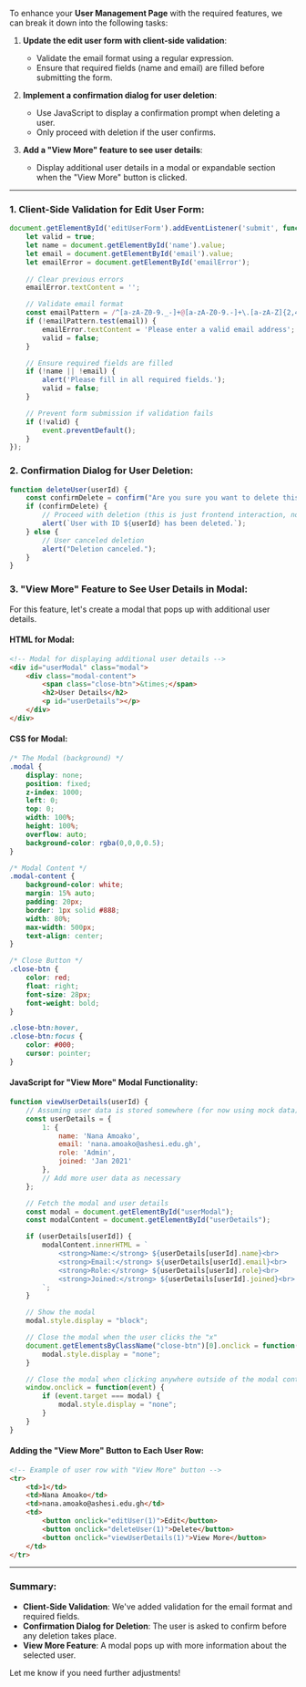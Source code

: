 To enhance your **User Management Page** with the required features, we can break it down into the following tasks:

1. **Update the edit user form with client-side validation**:
    - Validate the email format using a regular expression.
    - Ensure that required fields (name and email) are filled before submitting the form.

2. **Implement a confirmation dialog for user deletion**:
    - Use JavaScript to display a confirmation prompt when deleting a user.
    - Only proceed with deletion if the user confirms.

3. **Add a "View More" feature to see user details**:
    - Display additional user details in a modal or expandable section when the "View More" button is clicked.

---

### 1. **Client-Side Validation for Edit User Form**:

```javascript
document.getElementById('editUserForm').addEventListener('submit', function(event) {
    let valid = true;
    let name = document.getElementById('name').value;
    let email = document.getElementById('email').value;
    let emailError = document.getElementById('emailError');
    
    // Clear previous errors
    emailError.textContent = '';

    // Validate email format
    const emailPattern = /^[a-zA-Z0-9._-]+@[a-zA-Z0-9.-]+\.[a-zA-Z]{2,4}$/;
    if (!emailPattern.test(email)) {
        emailError.textContent = 'Please enter a valid email address';
        valid = false;
    }

    // Ensure required fields are filled
    if (!name || !email) {
        alert('Please fill in all required fields.');
        valid = false;
    }

    // Prevent form submission if validation fails
    if (!valid) {
        event.preventDefault();
    }
});
```

### 2. **Confirmation Dialog for User Deletion**:

```javascript
function deleteUser(userId) {
    const confirmDelete = confirm("Are you sure you want to delete this user?");
    if (confirmDelete) {
        // Proceed with deletion (this is just frontend interaction, no backend)
        alert(`User with ID ${userId} has been deleted.`);
    } else {
        // User canceled deletion
        alert("Deletion canceled.");
    }
}
```

### 3. **"View More" Feature to See User Details in Modal**:

For this feature, let's create a modal that pops up with additional user details.

#### HTML for Modal:
```html
<!-- Modal for displaying additional user details -->
<div id="userModal" class="modal">
    <div class="modal-content">
        <span class="close-btn">&times;</span>
        <h2>User Details</h2>
        <p id="userDetails"></p>
    </div>
</div>
```

#### CSS for Modal:
```css
/* The Modal (background) */
.modal {
    display: none;
    position: fixed;
    z-index: 1000;
    left: 0;
    top: 0;
    width: 100%;
    height: 100%;
    overflow: auto;
    background-color: rgba(0,0,0,0.5);
}

/* Modal Content */
.modal-content {
    background-color: white;
    margin: 15% auto;
    padding: 20px;
    border: 1px solid #888;
    width: 80%;
    max-width: 500px;
    text-align: center;
}

/* Close Button */
.close-btn {
    color: red;
    float: right;
    font-size: 28px;
    font-weight: bold;
}

.close-btn:hover,
.close-btn:focus {
    color: #000;
    cursor: pointer;
}
```

#### JavaScript for "View More" Modal Functionality:
```javascript
function viewUserDetails(userId) {
    // Assuming user data is stored somewhere (for now using mock data)
    const userDetails = {
        1: {
            name: 'Nana Amoako',
            email: 'nana.amoako@ashesi.edu.gh',
            role: 'Admin',
            joined: 'Jan 2021'
        },
        // Add more user data as necessary
    };

    // Fetch the modal and user details
    const modal = document.getElementById("userModal");
    const modalContent = document.getElementById("userDetails");

    if (userDetails[userId]) {
        modalContent.innerHTML = `
            <strong>Name:</strong> ${userDetails[userId].name}<br>
            <strong>Email:</strong> ${userDetails[userId].email}<br>
            <strong>Role:</strong> ${userDetails[userId].role}<br>
            <strong>Joined:</strong> ${userDetails[userId].joined}<br>
        `;
    }

    // Show the modal
    modal.style.display = "block";

    // Close the modal when the user clicks the "x"
    document.getElementsByClassName("close-btn")[0].onclick = function() {
        modal.style.display = "none";
    }

    // Close the modal when clicking anywhere outside of the modal content
    window.onclick = function(event) {
        if (event.target === modal) {
            modal.style.display = "none";
        }
    }
}
```

#### Adding the "View More" Button to Each User Row:
```html
<!-- Example of user row with "View More" button -->
<tr>
    <td>1</td>
    <td>Nana Amoako</td>
    <td>nana.amoako@ashesi.edu.gh</td>
    <td>
        <button onclick="editUser(1)">Edit</button>
        <button onclick="deleteUser(1)">Delete</button>
        <button onclick="viewUserDetails(1)">View More</button>
    </td>
</tr>
```

---

### Summary:
- **Client-Side Validation**: We've added validation for the email format and required fields.
- **Confirmation Dialog for Deletion**: The user is asked to confirm before any deletion takes place.
- **View More Feature**: A modal pops up with more information about the selected user.

Let me know if you need further adjustments!